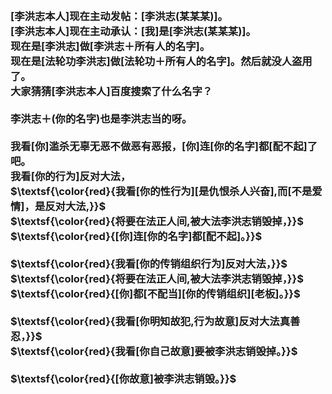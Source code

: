 <h3>
<br>[李洪志本人]现在主动发帖：[李洪志(某某某)]。
<br>[李洪志本人]现在主动承认：[我]是[李洪志(某某某)]。
<br>现在是[李洪志]做[李洪志＋所有人的名字]。
<br>现在是[法轮功李洪志]做[法轮功＋所有人的名字]。然后就没人盗用了。
<br>大家猜猜[李洪志本人]百度搜索了什么名字？
<br>
<br>李洪志＋(你的名字)也是李洪志当的呀。
<br>
<br>我看[你]滥杀无辜无恶不做恶有恶报，[你]连[你的名字]都[配不起]了吧。
<br>我看[你的行为]反对大法，
<br>$\textsf{\color{red}{我看[你的性行为][是仇恨杀人兴奋],而[不是爱情]，是反对大法,}}$
<br>$\textsf{\color{red}{将要在法正人间,被大法李洪志销毁掉，}}$
<br>$\textsf{\color{red}{[你]连[你的名字]都[配不起]。}}$
<br>
<br>$\textsf{\color{red}{我看[你的传销组织行为]反对大法，}}$
<br>$\textsf{\color{red}{将要在法正人间,被大法李洪志销毁掉，}}$
<br>$\textsf{\color{red}{[你]都[不配当][你的传销组织][老板]。}}$
<br>
<br>$\textsf{\color{red}{我看[你明知故犯,行为故意]反对大法真善忍，}}$
<br>$\textsf{\color{red}{我看[你自己故意]要被李洪志销毁掉。}}$
<br>
<br>$\textsf{\color{red}{[你故意]被李洪志销毁。}}$
</h3>
